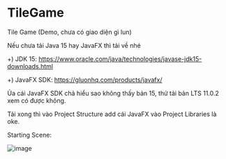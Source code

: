 # TileGame
Tile Game (Demo, chưa có giao diện gì lun)

Nếu chưa tải Java 15 hay JavaFX thì tải về nhé

+) JDK 15: https://www.oracle.com/java/technologies/javase-jdk15-downloads.html

+) JavaFX SDK: https://gluonhq.com/products/javafx/

Ủa cái JavaFX SDK chả hiểu sao không thấy bản 15, thử tải bản LTS 11.0.2 xem có được không.

Tải xong thì vào Project Structure add cái JavaFX vào Project Libraries là oke.


Starting Scene:

![image](https://user-images.githubusercontent.com/38860847/111751347-f75e8100-88c6-11eb-8e1a-d378a1ab055c.png)
